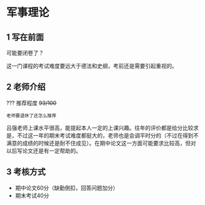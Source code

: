 # 军事理论
## 1 写在前面
可能要闭卷了？

这一门课程的考试难度要远大于德法和史纲，考前还是需要引起重视的。
## 2 老师介绍
??? 推荐程度
    ~~93/100~~

    老师要退休了还怎么推荐

吕强老师上课水平很高，能提起本人一定的上课兴趣。往年的评价都是给分比较求是，不过这一年的期末考试难度都挺大的，老师也是会调平时分的（不过在得到不满意的成绩的时候还是耐不住成见）。在期中论文这一方面可能要求比较高，但对以后写论文还是有一定帮助的。
## 3 考核方式
- 期中论文60分（缺勤倒扣，回答问题加分）
- 期末考试40分